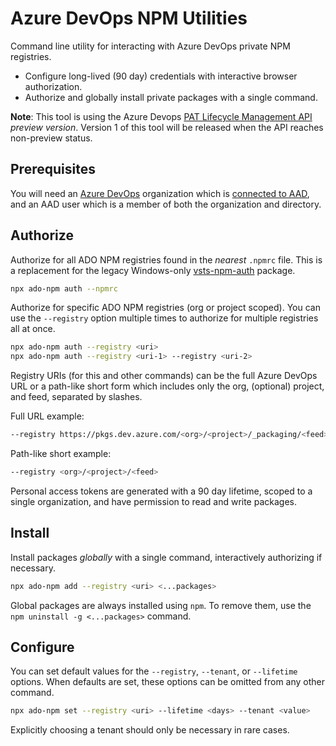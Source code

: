 # Azure DevOps NPM Utilities

Command line utility for interacting with Azure DevOps private NPM registries.

- Configure long-lived (90 day) credentials with interactive browser authorization.
- Authorize and globally install private packages with a single command.

__Note__: This tool is using the Azure Devops [PAT Lifecycle Management API](https://docs.microsoft.com/en-us/rest/api/azure/devops/tokens/pats) _preview version_. Version 1 of this tool will be released when the API reaches non-preview status.

## Prerequisites

You will need an [Azure DevOps](https://azure.microsoft.com/en-us/services/devops/) organization which is [connected to AAD](https://docs.microsoft.com/en-us/azure/devops/organizations/accounts/connect-organization-to-azure-ad), and an AAD user which is a member of both the organization and directory.

## Authorize

Authorize for all ADO NPM registries found in the _nearest_ `.npmrc` file. This is a replacement for the legacy Windows-only [vsts-npm-auth](https://www.npmjs.com/package/vsts-npm-auth) package.

```bash
npx ado-npm auth --npmrc
```

Authorize for specific ADO NPM registries (org or project scoped). You can use the `--registry` option multiple times to authorize for multiple registries all at once.

```bash
npx ado-npm auth --registry <uri>
npx ado-npm auth --registry <uri-1> --registry <uri-2>
```

Registry URIs (for this and other commands) can be the full Azure DevOps URL or a path-like short form which includes only the org, (optional) project, and feed, separated by slashes.

Full URL example:

```bash
--registry https://pkgs.dev.azure.com/<org>/<project>/_packaging/<feed>/npm/registry/
```

Path-like short example:

```bash
--registry <org>/<project>/<feed>
```

Personal access tokens are generated with a 90 day lifetime, scoped to a single organization, and have permission to read and write packages.

## Install

Install packages _globally_ with a single command, interactively authorizing if necessary.

```bash
npx ado-npm add --registry <uri> <...packages>
```

Global packages are always installed using `npm`. To remove them, use the `npm uninstall -g <...packages>` command.

## Configure

You can set default values for the `--registry`, `--tenant`, or `--lifetime` options. When defaults are set, these options can be omitted from any other command.

```bash
npx ado-npm set --registry <uri> --lifetime <days> --tenant <value>
```

Explicitly choosing a tenant should only be necessary in rare cases.
